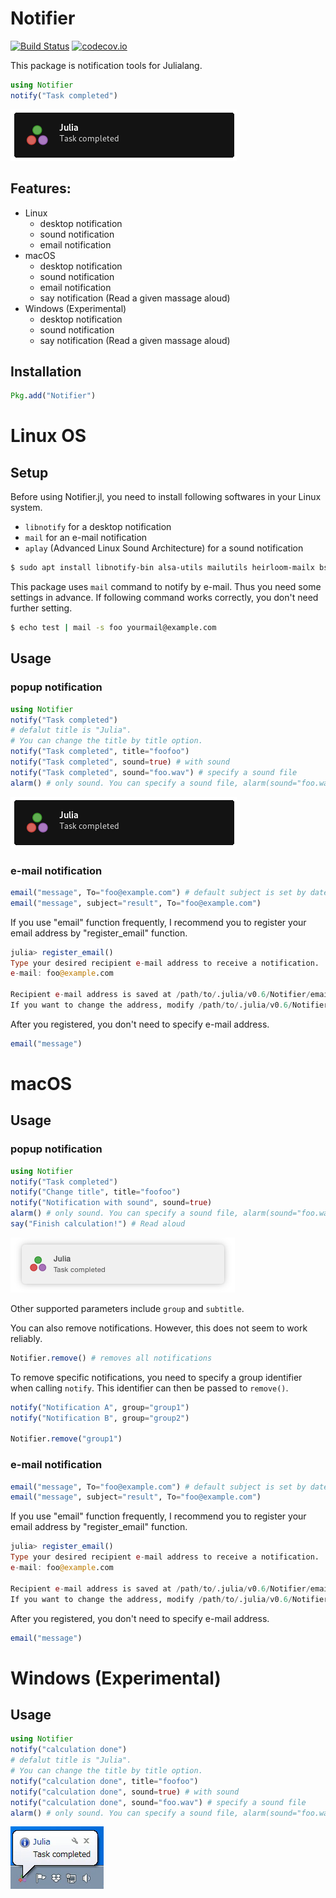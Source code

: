 # Notifier
[![Build Status](https://travis-ci.org/goropikari/Notifier.jl.svg?branch=master)](https://travis-ci.org/goropikari/Notifier.jl)
[![codecov.io](http://codecov.io/github/goropikari/Notifier.jl/coverage.svg?branch=master)](http://codecov.io/github/goropikari/Notifier.jl?branch=master)

This package is notification tools for Julialang.

```julia
using Notifier
notify("Task completed")
```
![Screenshot of a Notification](./docs/linuxpopup.png?raw=true)

 ## Features:
 - Linux
   - desktop notification
   - sound notification
   - email notification
 - macOS
   - desktop notification
   - sound notification
   - email notification
   - say notification (Read a given massage aloud)
 - Windows (Experimental)
   - desktop notification
   - sound notification
   - say notification (Read a given massage aloud)

## Installation
```Julia
Pkg.add("Notifier")
```

# Linux OS
## Setup
Before using Notifier.jl, you need to install following softwares in your Linux system.
- `libnotify` for a desktop notification
- `mail` for an e-mail notification
- `aplay` (Advanced Linux Sound Architecture) for a sound notification

```bash
$ sudo apt install libnotify-bin alsa-utils mailutils heirloom-mailx bsd-mailx
```

This package uses `mail` command to notify by e-mail. Thus you need some settings in advance.
If following command works correctly, you don't need further setting.
```bash
$ echo test | mail -s foo yourmail@example.com
```

## Usage
### popup notification
```Julia
using Notifier
notify("Task completed")
# defalut title is "Julia".
# You can change the title by title option.
notify("Task completed", title="foofoo")
notify("Task completed", sound=true) # with sound
notify("Task completed", sound="foo.wav") # specify a sound file
alarm() # only sound. You can specify a sound file, alarm(sound="foo.wav")
```
![Screenshot of a Notification](./docs/linuxpopup.png?raw=true)

### e-mail notification
```Julia
email("message", To="foo@example.com") # default subject is set by date.
email("message", subject="result", To="foo@example.com")
```


If you use "email" function frequently, I recommend you to register your email address by "register_email" function.
```Julia
julia> register_email()
Type your desired recipient e-mail address to receive a notification.
e-mail: foo@example.com

Recipient e-mail address is saved at /path/to/.julia/v0.6/Notifier/email/address.txt.
If you want to change the address, modify /path/to/.julia/v0.6/Notifier/email/address.txt directly or run register_email() again
```

After you registered, you don't need to specify e-mail address.
```Julia
email("message")
```


# macOS
## Usage
### popup notification
```julia
using Notifier
notify("Task completed")
notify("Change title", title="foofoo")
notify("Notification with sound", sound=true)
alarm() # only sound. You can specify a sound file, alarm(sound="foo.wav")
say("Finish calculation!") # Read aloud
```

![Screenshot of a Notification](./docs/macpopup.png?raw=true)

Other supported parameters include `group` and `subtitle`.

You can also remove notifications. However, this does not seem to work reliably.

```julia
Notifier.remove() # removes all notifications
```

To remove specific notifications, you need to specify a group identifier when calling `notify`. This identifier can then be passed to `remove()`.

```julia
notify("Notification A", group="group1")
notify("Notification B", group="group2")

Notifier.remove("group1")
```

### e-mail notification
```Julia
email("message", To="foo@example.com") # default subject is set by date.
email("message", subject="result", To="foo@example.com")
```


If you use "email" function frequently, I recommend you to register your email address by "register_email" function.
```Julia
julia> register_email()
Type your desired recipient e-mail address to receive a notification.
e-mail: foo@example.com

Recipient e-mail address is saved at /path/to/.julia/v0.6/Notifier/email/address.txt.
If you want to change the address, modify /path/to/.julia/v0.6/Notifier/email/address.txt directly or run register_email() again
```

After you registered, you don't need to specify e-mail address.
```Julia
email("message")
```

# Windows (Experimental)
## Usage
```Julia
using Notifier
notify("calculation done")
# defalut title is "Julia".
# You can change the title by title option.
notify("calculation done", title="foofoo")
notify("calculation done", sound=true) # with sound
notify("calculation done", sound="foo.wav") # specify a sound file
alarm() # only sound. You can specify a sound file, alarm(sound="foo.wav")
```
![Screenshot of a Notification](./docs/winpopup.png?raw=true)
